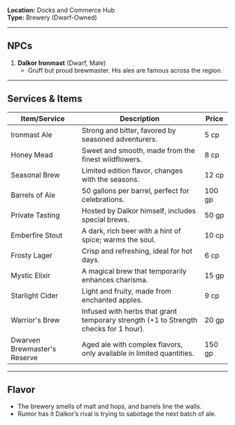  **Location:** Docks and Commerce Hub  
**Type:** Brewery (Dwarf-Owned)

---

## NPCs

1. **Dalkor Ironmast** (Dwarf, Male)
    - Gruff but proud brewmaster. His ales are famous across the region.

---

## Services & Items
 
| Item/Service                   | Description                                                         | Price   |
|--------------------------------|---------------------------------------------------------------------|---------|
| Ironmast Ale                   | Strong and bitter, favored by seasoned adventurers.                 | 5 cp    |
| Honey Mead                     | Sweet and smooth, made from the finest wildflowers.                 | 8 cp    |
| Seasonal Brew                  | Limited edition flavor, changes with the seasons.                   | 12 cp   |
| Barrels of Ale                 | 50 gallons per barrel, perfect for celebrations.                    | 100 gp  |
| Private Tasting                | Hosted by Dalkor himself, includes special brews.                  | 50 gp   |
| Emberfire Stout                | A dark, rich beer with a hint of spice; warms the soul.             | 10 cp   |
| Frosty Lager                   | Crisp and refreshing, ideal for hot days.                           | 6 cp    |
| Mystic Elixir                  | A magical brew that temporarily enhances charisma.                  | 15 gp   |
| Starlight Cider                | Light and fruity, made from enchanted apples.                       | 9 cp    |
| Warrior's Brew                 | Infused with herbs that grant temporary strength (+1 to Strength checks for 1 hour). | 20 gp   |
| Dwarven Brewmaster's Reserve    | Aged ale with complex flavors, only available in limited quantities. | 150 gp  |

---

## Flavor

- The brewery smells of malt and hops, and barrels line the walls.
- Rumor has it Dalkor’s rival is trying to sabotage the next batch of ale.